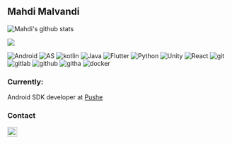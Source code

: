 ## Mahdi Malvandi

![Mahdi's github stats](https://github-readme-stats.vercel.app/api?username=mahdi-malv&show_icons=true&theme=highcontrast)


[<img src="https://img.shields.io/badge/Home%20Page-malv.ir-faff00?style=flat-square&labelColor=000000&logo=google-chrome" />](https://malv.ir)

![Android](https://img.shields.io/badge/-Android-000000?style=flat-square&logo=android)
![AS](https://img.shields.io/badge/-Android%20Studio-2b1f1c?style=flat-square&logo=android-studio)
![kotlin](https://img.shields.io/badge/-Kotlin-350a00?style=flat-square&logo=kotlin)
![Java](https://img.shields.io/badge/-Java-d66700?style=flat-square&logo=java)
![Flutter](https://img.shields.io/badge/-Flutter-0075ce?style=flat-square&logo=flutter)
![Python](https://img.shields.io/badge/-Python-000000?style=flat-square&logo=python)
![Unity](https://img.shields.io/badge/-Unity%20Plugin-000000?style=flat-square&logo=unity)
![React](https://img.shields.io/badge/-React%20Native-015f7f?style=flat-square&logo=react)
![git](https://img.shields.io/badge/-Git-007556?style=flat-square&logo=git)
![gitlab](https://img.shields.io/badge/-Gitlab-000000?style=flat-square&logo=gitlab)
![github](https://img.shields.io/badge/-Github-000000?style=flat-square&logo=github)
![githa](https://img.shields.io/badge/-Github%20Actions-0034b7?style=flat-square&logo=github-actions)
![docker](https://img.shields.io/badge/-Docker-2b5475?style=flat-square&logo=docker)

### Currently:
Android SDK developer at [Pushe](https://pushe.co)

### Contact

<a href="https://www.linkedin.com/in/mahdi-malvandi-26716213b/">
  <img align="left" alt="Mahdi's LinkdeIN" width="22px" src="https://cdn.jsdelivr.net/npm/simple-icons@v3/icons/linkedin.svg" />
</a>
